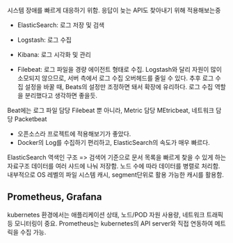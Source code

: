 시스템 장애를 빠르게 대응하기 위함.
응답이 늦는 API도 찾아내기 위해 적용해보는중

- ElasticSearch: 로그 저장 및 검색
- Logstash: 로그 수집
- Kibana: 로그 시각화 및 관리

- Filebeat: 로그 파일을 경량 에이전트 형태로 수집. Logstash와 달리 자원이 많이 소모되지 않으므로, 서버 측에서 로그 수집 오버헤드를 줄일 수 있다. 추후 로그 수집 설정을 바꿀 때, Beats의 설정만 조정하면 돼서 확장에 유리하다.
  로그 수집 역할을 분리했다고 생각하면 좋을듯.

Beat에는 로그 파일 담당 Filebeat 뿐 아니라, Metric 담당 MEtricbeat, 네트워크 담당 Packetbeat

- 오픈소스라 프로젝트에 적용해보기가 좋았다.
- Docker의 Log를 수집하기 편리하고, ElasticSearch의 속도가 매우 빠르다.


ElasticSearch
역색인 구조 => 검색어 기준으로 문서 목록을 빠르게 찾을 수 있게 하는 자료구조
데이터를 여러 샤드에 나눠 저장함. 노드 수에 따라 데이터를 병렬로 처리함.
내부적으로 OS 레벨의 파일 시스템 캐시, segment단위로 활용 가능한 캐시를 활용함.

## Prometheus, Grafana
kubernetes 환경에서는 애플리케이션 상태, 노드/POD 자원 사용량, 네트워크 트래픽 등 모니터링이 중요.
Prometheus는 kubernetes의 API server와 직접 연동하여 메트릭을 수집 가능.